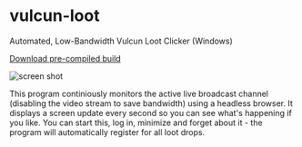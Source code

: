 # vulcun-loot
Automated, Low-Bandwidth Vulcun Loot Clicker (Windows)

[Download pre-compiled build](http://www.files.com/shared/5651e79809ecd/vulcun-loot.zip)

![screen shot](http://s30.postimg.org/frdbfdei9/screenshot.jpg)

This program continiously monitors the active live broadcast channel (disabling the video stream to save bandwidth) using a headless browser. It displays a screen update every second so you can see what's happening if you like. You can start this, log in, minimize and forget about it - the program will automatically register for all loot drops.
